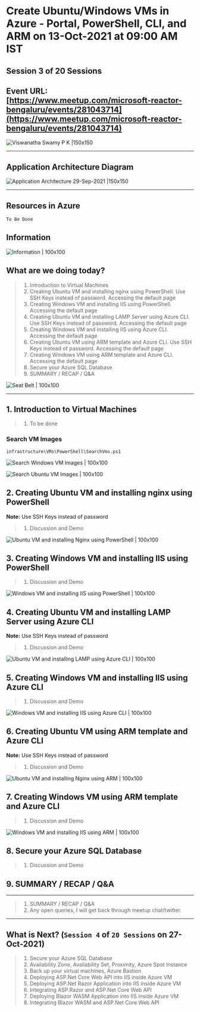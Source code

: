 # Create Ubuntu/Windows VMs in Azure - Portal, PowerShell, CLI, and ARM on 13-Oct-2021 at 09:00 AM IST

## Session **3** of **20** Sessions

## Event URL: [https://www.meetup.com/microsoft-reactor-bengaluru/events/281043714](https://www.meetup.com/microsoft-reactor-bengaluru/events/281043714)

![Viswanatha Swamy P K |150x150](./documentation/images/ViswanathaSwamy_13thOct.PNG)

---

## Application Architecture Diagram

![Application Architecture 29-Sep-2021 |150x150](./documentation/images/AppArchitecture_13thOct.PNG)

---

## Resources in Azure

```
To Be Done
```

## Information

![Information | 100x100](./documentation/images/Information.PNG)

## What are we doing today?

> 1. Introduction to Virtual Machines
> 1. Creating Ubuntu VM and installing nginx using PowerShell. Use SSH Keys instead of password. Accessing the default page
> 1. Creating Windows VM and installing IIS using PowerShell. Accessing the default page
> 1. Creating Ubuntu VM and installing LAMP Server using Azure CLI. Use SSH Keys instead of password. Accessing the default page
> 1. Creating Windows VM and installing IIS using Azure CLI. Accessing the default page
> 1. Creating Ubuntu VM using ARM template and Azure CLI. Use SSH Keys instead of password. Accessing the default page
> 1. Creating Windows VM using ARM template and Azure CLI. Accessing the default page
> 1. Secure your Azure SQL Database
> 1. SUMMARY / RECAP / Q&A

![Seat Belt | 100x100](./documentation/images/SeatBelt.PNG)

---

## 1. Introduction to Virtual Machines

> 1. To be done

### Search VM Images

`infrastructure\VMs\PowerShell\SearchVms.ps1`

![Search Windows VM Images | 100x100](./documentation/images/SearchVMs_1.PNG)

![Search Ubuntu VM Images | 100x100](./documentation/images/SearchVMs_2.PNG)

## 2. Creating Ubuntu VM and installing nginx using PowerShell

**Note:** Use SSH Keys instead of password

> 1. Discussion and Demo

![Ubuntu VM and installing Nginx using PowerShell | 100x100](./documentation/images/UbuntuVM_PS1.PNG)

## 3. Creating Windows VM and installing IIS using PowerShell

> 1. Discussion and Demo

![Windows VM and installing IIS using PowerShell | 100x100](./documentation/images/WindowsVM_PS1.PNG)

## 4. Creating Ubuntu VM and installing LAMP Server using Azure CLI

**Note:** Use SSH Keys instead of password

> 1. Discussion and Demo

![Ubuntu VM and installing LAMP using Azure CLI | 100x100](./documentation/images/UbuntuVM_CLI.PNG)

## 5. Creating Windows VM and installing IIS using Azure CLI

> 1. Discussion and Demo

![Windows VM and installing IIS using Azure CLI | 100x100](./documentation/images/WindowsVM_CLI.PNG)

## 6. Creating Ubuntu VM using ARM template and Azure CLI

**Note:** Use SSH Keys instead of password

> 1. Discussion and Demo

![Ubuntu VM and installing Nginx using ARM | 100x100](./documentation/images/UbuntuVM_ARM.PNG)

## 7. Creating Windows VM using ARM template and Azure CLI

> 1. Discussion and Demo

![Windows VM and installing IIS using ARM | 100x100](./documentation/images/WindowsVM_ARM.PNG)

## 8. Secure your Azure SQL Database

> 1. Discussion and Demo

## 9. SUMMARY / RECAP / Q&A

---

> 1. SUMMARY / RECAP / Q&A
> 2. Any open queries, I will get back through meetup chat/twitter.

---

## What is Next? (`Session 4` of `20 Sessions` on 27-Oct-2021)

> 1. Secure your Azure SQL Database
> 1. Availability Zone, Availability Set, Proximity, Azure Spot Instance
> 1. Back up your virtual machines, Azure Bastion
> 1. Deploying ASP.Net Core Web API into IIS inside Azure VM
> 1. Deploying ASP.Net Razor Application into IIS inside Azure VM
> 1. Integrating ASP.Razor and ASP.Net Core Web API
> 1. Deploying Blazor WASM Application into IIS inside Azure VM
> 1. Integrating Blazor WASM and ASP.Net Core Web API
